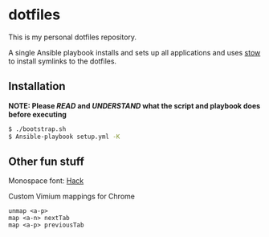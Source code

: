 # dotfiles

This is my personal dotfiles repository.

A single Ansible playbook installs and sets up all applications and uses [stow](https://www.gnu.org/software/stow/) to install symlinks to the dotfiles.


## Installation

**NOTE: Please *READ* and *UNDERSTAND* what the script and playbook does before executing**

```bash
$ ./bootstrap.sh
$ Ansible-playbook setup.yml -K
```


## Other fun stuff

Monospace font: [Hack](https://github.com/source-foundry/Hack)

Custom Vimium mappings for Chrome

```vim
unmap <a-p>
map <a-n> nextTab
map <a-p> previousTab
```
